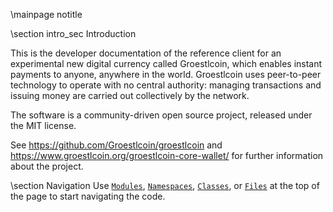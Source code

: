 \mainpage notitle

\section intro_sec Introduction

This is the developer documentation of the reference client for an experimental new digital currency called Groestlcoin,
which enables instant payments to anyone, anywhere in the world. Groestlcoin uses peer-to-peer technology to operate
with no central authority: managing transactions and issuing money are carried out collectively by the network.

The software is a community-driven open source project, released under the MIT license.

See https://github.com/Groestlcoin/groestlcoin and https://www.groestlcoin.org/groestlcoin-core-wallet/ for further information about the project.

\section Navigation
Use <a href="modules.html"><code>Modules</code></a>, <a href="namespaces.html"><code>Namespaces</code></a>, <a href="classes.html"><code>Classes</code></a>, or <a href="files.html"><code>Files</code></a> at the top of the page to start navigating the code.
